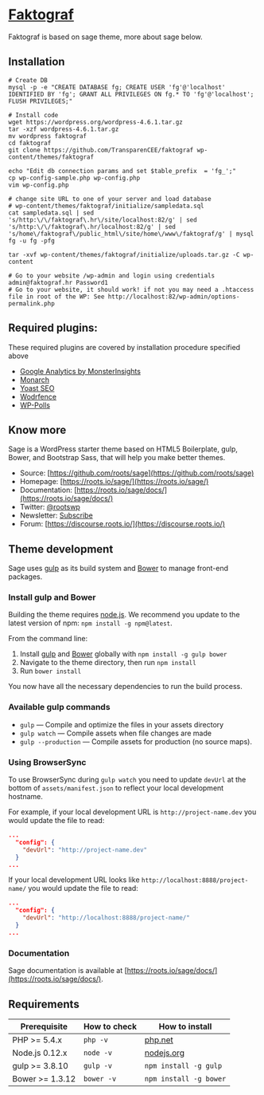 # [Faktograf](https://faktograf.hr/)

Faktograf is based on sage theme, more about sage below.

## Installation

```
# Create DB
mysql -p -e "CREATE DATABASE fg; CREATE USER 'fg'@'localhost' IDENTIFIED BY 'fg'; GRANT ALL PRIVILEGES ON fg.* TO 'fg'@'localhost'; FLUSH PRIVILEGES;"

# Install code
wget https://wordpress.org/wordpress-4.6.1.tar.gz
tar -xzf wordpress-4.6.1.tar.gz
mv wordpress faktograf
cd faktograf
git clone https://github.com/TransparenCEE/faktograf wp-content/themes/faktograf

echo "Edit db connection params and set $table_prefix  = 'fg_';"
cp wp-config-sample.php wp-config.php
vim wp-config.php

# change site URL to one of your server and load database
# wp-content/themes/faktograf/initialize/sampledata.sql
cat sampledata.sql | sed 's/http:\/\/faktograf\.hr\/site/localhost:82/g' | sed 's/http:\/\/faktograf\.hr/localhost:82/g' | sed 's/home\/faktograf\/public_html\/site/home\/www\/faktograf/g' | mysql fg -u fg -pfg

tar -xvf wp-content/themes/faktograf/initialize/uploads.tar.gz -C wp-content 

# Go to your website /wp-admin and login using credentials admin@faktograf.hr Password1
# Go to your website, it should work! if not you may need a .htaccess file in root of the WP: See http://localhost:82/wp-admin/options-permalink.php

```

## Required plugins:

These required plugins are covered by installation procedure specified above
* [Google Analytics by MonsterInsights](https://www.monsterinsights.com/)
* [Monarch](https://www.elegantthemes.com/plugins/monarch/)
* [Yoast SEO](https://yoast.com/)
* [Wodrfence](https://www.wordfence.com/)
* [WP-Polls](https://wordpress.org/plugins/wp-polls/)

## Know more

Sage is a WordPress starter theme based on HTML5 Boilerplate, gulp, Bower, and Bootstrap Sass, that will help you make better themes.

* Source: [https://github.com/roots/sage](https://github.com/roots/sage)
* Homepage: [https://roots.io/sage/](https://roots.io/sage/)
* Documentation: [https://roots.io/sage/docs/](https://roots.io/sage/docs/)
* Twitter: [@rootswp](https://twitter.com/rootswp)
* Newsletter: [Subscribe](http://roots.io/subscribe/)
* Forum: [https://discourse.roots.io/](https://discourse.roots.io/)

## Theme development

Sage uses [gulp](http://gulpjs.com/) as its build system and [Bower](http://bower.io/) to manage front-end packages.

### Install gulp and Bower

Building the theme requires [node.js](http://nodejs.org/download/). We recommend you update to the latest version of npm: `npm install -g npm@latest`.

From the command line:

1. Install [gulp](http://gulpjs.com) and [Bower](http://bower.io/) globally with `npm install -g gulp bower`
2. Navigate to the theme directory, then run `npm install`
3. Run `bower install`

You now have all the necessary dependencies to run the build process.

### Available gulp commands

* `gulp` — Compile and optimize the files in your assets directory
* `gulp watch` — Compile assets when file changes are made
* `gulp --production` — Compile assets for production (no source maps).

### Using BrowserSync

To use BrowserSync during `gulp watch` you need to update `devUrl` at the bottom of `assets/manifest.json` to reflect your local development hostname.

For example, if your local development URL is `http://project-name.dev` you would update the file to read:
```json
...
  "config": {
    "devUrl": "http://project-name.dev"
  }
...
```
If your local development URL looks like `http://localhost:8888/project-name/` you would update the file to read:
```json
...
  "config": {
    "devUrl": "http://localhost:8888/project-name/"
  }
...
```

### Documentation

Sage documentation is available at [https://roots.io/sage/docs/](https://roots.io/sage/docs/).

## Requirements

| Prerequisite    | How to check | How to install
| --------------- | ------------ | ------------- |
| PHP >= 5.4.x    | `php -v`     | [php.net](http://php.net/manual/en/install.php) |
| Node.js 0.12.x  | `node -v`    | [nodejs.org](http://nodejs.org/) |
| gulp >= 3.8.10  | `gulp -v`    | `npm install -g gulp` |
| Bower >= 1.3.12 | `bower -v`   | `npm install -g bower` |
